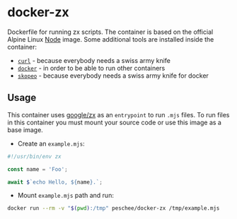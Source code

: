 # docker-zx

Dockerfile for running zx scripts. The container is based on the official Alpine Linux [Node](https://hub.docker.com/_/node) image. Some additional tools are installed inside the container:

- [`curl`](https://curl.se/) - because everybody needs a swiss army knife
- [`docker`](https://www.docker.com/) - in order to be able to run other containers
- [`skopeo`](https://github.com/containers/skopeo) - because everybody needs a swiss army knife for docker

## Usage

This container uses [google/zx](https://github.com/google/zx) as an `entrypoint` to run `.mjs` files. To run files in this container you must mount your source code or use this image as a base image.

- Create an `example.mjs`:

```js
#!/usr/bin/env zx

const name = 'Foo';

await $`echo Hello, ${name}.`;
```

- Mount `example.mjs` path and run:

```bash
docker run --rm -v "$(pwd):/tmp" peschee/docker-zx /tmp/example.mjs
```
